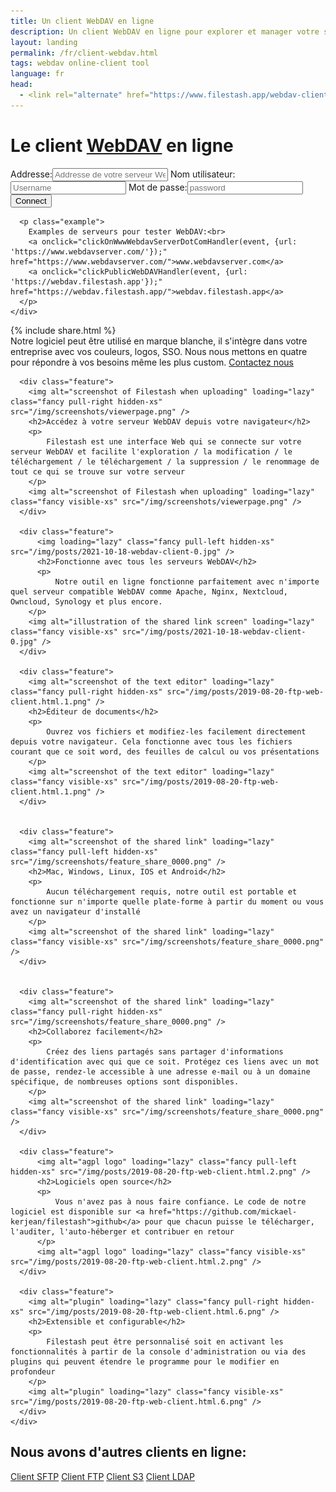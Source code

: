 ```yaml
---
title: Un client WebDAV en ligne
description: Un client WebDAV en ligne pour explorer et manager votre serveur WebDAV comme Nginx, Apache, Nextcloud, Owncloud, Synology et plus
layout: landing
permalink: /fr/client-webdav.html
tags: webdav online-client tool
language: fr
head:
  - <link rel="alternate" href="https://www.filestash.app/webdav-client.html" hreflang="en" />
---
```


<link rel="stylesheet" href="/css/landing-page.css">
<link rel="stylesheet" href="/css/landing-page-login.css">

<div id="splash" class="nopadding">
  <div class="row">
    <div class="col-sm-12">
      <div class="hgroup">
        <h1>Le client <a href="https://en.wikipedia.org/wiki/WebDAV">WebDAV</a> en ligne</h1>
      </div>
      <form onsubmit='$("form input[type=\"submit\"]").attr("value", "LOADING...")' action="https://demo.filestash.app/login" method="GET">
        <input type="hidden" name="type" value="webdav" />
        <label>
          <span>Addresse:</span><input type="text" name="url" pattern="^http[s]?://.*$" title="full url of your webdav server. eg: https://webdav.filestash.app" placeholder="Addresse de votre serveur WebDAV" required/>
        </label>
        <label>
          <span>Nom utilisateur:</span><input default="anonymous" type="text" name="username" placeholder="Username"/>
        </label>
        <label>
          <span>Mot de passe:</span><input type="password" name="password" placeholder="password"/>
        </label>
        <input type="submit" value="Connect" class="btn" />
      </form>
      <script>
        function clickPublicWebDAVHandler(e, data){
            e.preventDefault();
            for(var key in data){
                document.querySelector("form [name='"+key+"']").value = data[key]
            }
            document.querySelector("form input[type='submit']").click()
        }
        function clickOnWwwWebdavServerDotComHandler(e, data) {
            fetch(data.url).then((r) => clickPublicWebDAVHandler(e, { url: r.url }))
        }
      </script>

      <p class="example">
        Examples de serveurs pour tester WebDAV:<br>
        <a onclick="clickOnWwwWebdavServerDotComHandler(event, {url: 'https://www.webdavserver.com/'});" href="https://www.webdavserver.com/">www.webdavserver.com</a>
        <a onclick="clickPublicWebDAVHandler(event, {url: 'https://webdav.filestash.app'});" href="https://webdav.filestash.app/">webdav.filestash.app</a>
      </p>
    </div>
  </div>
  {% include share.html %}
  <div class="container">
    <div id="oem">
      <span>
          Notre logiciel peut être utilisé en marque blanche, il s'intègre dans votre entreprise avec vos couleurs, logos, SSO. Nous nous mettons en quatre pour répondre à vos besoins même les plus custom.
      </span>
      <a href="/pricing/?modal=enterprise" class="btn">Contactez nous</a>
    </div>
  </div>
</div>
<div class="waveshape"></div>

<div id="features" style="padding-bottom:0">
  <div class="container large">
    <div class="row features main">

      <div class="feature">
        <img alt="screenshot of Filestash when uploading" loading="lazy" class="fancy pull-right hidden-xs" src="/img/screenshots/viewerpage.png" />
        <h2>Accédez à votre serveur WebDAV depuis votre navigateur</h2>
        <p>
            Filestash est une interface Web qui se connecte sur votre serveur WebDAV et facilite l'exploration / la modification / le téléchargement / le téléchargement / la suppression / le renommage de tout ce qui se trouve sur votre serveur
        </p>
        <img alt="screenshot of Filestash when uploading" loading="lazy" class="fancy visible-xs" src="/img/screenshots/viewerpage.png" />
      </div>

      <div class="feature">
          <img loading="lazy" class="fancy pull-left hidden-xs" src="/img/posts/2021-10-18-webdav-client-0.jpg" />
          <h2>Fonctionne avec tous les serveurs WebDAV</h2>
          <p>
              Notre outil en ligne fonctionne parfaitement avec n'importe quel serveur compatible WebDAV comme Apache, Nginx, Nextcloud, Owncloud, Synology et plus encore.
        </p>
        <img alt="illustration of the shared link screen" loading="lazy" class="fancy visible-xs" src="/img/posts/2021-10-18-webdav-client-0.jpg" />
      </div>

      <div class="feature">
        <img alt="screenshot of the text editor" loading="lazy" class="fancy pull-right hidden-xs" src="/img/posts/2019-08-20-ftp-web-client.html.1.png" />
        <h2>Éditeur de documents</h2>
        <p>
            Ouvrez vos fichiers et modifiez-les facilement directement depuis votre navigateur. Cela fonctionne avec tous les fichiers courant que ce soit word, des feuilles de calcul ou vos présentations
        </p>
        <img alt="screenshot of the text editor" loading="lazy" class="fancy visible-xs" src="/img/posts/2019-08-20-ftp-web-client.html.1.png" />
      </div>


      <div class="feature">
        <img alt="screenshot of the shared link" loading="lazy" class="fancy pull-left hidden-xs" src="/img/screenshots/feature_share_0000.png" />
        <h2>Mac, Windows, Linux, IOS et Android</h2>
        <p>
            Aucun téléchargement requis, notre outil est portable et fonctionne sur n'importe quelle plate-forme à partir du moment ou vous avez un navigateur d'installé
        </p>
        <img alt="screenshot of the shared link" loading="lazy" class="fancy visible-xs" src="/img/screenshots/feature_share_0000.png" />
      </div>


      <div class="feature">
        <img alt="screenshot of the shared link" loading="lazy" class="fancy pull-right hidden-xs" src="/img/screenshots/feature_share_0000.png" />
        <h2>Collaborez facilement</h2>
        <p>
            Créez des liens partagés sans partager d'informations d'identification avec qui que ce soit. Protégez ces liens avec un mot de passe, rendez-le accessible à une adresse e-mail ou à un domaine spécifique, de nombreuses options sont disponibles.
        </p>
        <img alt="screenshot of the shared link" loading="lazy" class="fancy visible-xs" src="/img/screenshots/feature_share_0000.png" />
      </div>

      <div class="feature">
          <img alt="agpl logo" loading="lazy" class="fancy pull-left hidden-xs" src="/img/posts/2019-08-20-ftp-web-client.html.2.png" />
          <h2>Logiciels open source</h2>
          <p>
              Vous n'avez pas à nous faire confiance. Le code de notre logiciel est disponible sur <a href="https://github.com/mickael-kerjean/filestash">github</a> pour que chacun puisse le télécharger, l'auditer, l'auto-héberger et contribuer en retour
          </p>
          <img alt="agpl logo" loading="lazy" class="fancy visible-xs" src="/img/posts/2019-08-20-ftp-web-client.html.2.png" />
      </div>

      <div class="feature">
        <img alt="plugin" loading="lazy" class="fancy pull-right hidden-xs" src="/img/posts/2019-08-20-ftp-web-client.html.6.png" />
        <h2>Extensible et configurable</h2>
        <p>
            Filestash peut être personnalisé soit en activant les fonctionnalités à partir de la console d'administration ou via des plugins qui peuvent étendre le programme pour le modifier en profondeur
        </p>
        <img alt="plugin" loading="lazy" class="fancy visible-xs" src="/img/posts/2019-08-20-ftp-web-client.html.6.png" />
      </div>
    </div>
  </div>

  <div class="call-to-action">
    <h2>Nous avons d'autres clients en ligne:</h2>
    <a class="btn light" href="{% post_url 2020-04-30-sftp-browser-fr %}">Client SFTP</a>
    <a class="btn light" href="{% post_url 2019-11-26-ftp-web-client-fr %}">Client FTP</a>
    <a class="btn light" href="{% post_url 2019-11-21-s3-browser %}">Client S3</a>
    <a class="btn light" href="{% post_url 2020-01-04-ldap-browser %}">Client LDAP</a>
  </div>
</div>
